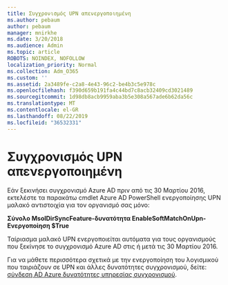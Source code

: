 ```yaml
---
title: Συγχρονισμός UPN απενεργοποιημένη
ms.author: pebaum
author: pebaum
manager: mnirkhe
ms.date: 3/20/2018
ms.audience: Admin
ms.topic: article
ROBOTS: NOINDEX, NOFOLLOW
localization_priority: Normal
ms.collection: Adm_O365
ms.custom: ''
ms.assetid: 2a3489fe-c2a8-4e43-96c2-be4b3c5e978c
ms.openlocfilehash: f390d659b191fa4c44bd7c8acb32409cd3021489
ms.sourcegitcommit: 1d98db8acb9959aba3b5e308a567ade6b62da56c
ms.translationtype: MT
ms.contentlocale: el-GR
ms.lasthandoff: 08/22/2019
ms.locfileid: "36532331"
---
```

# <a name="upn-sync-disabled"></a>Συγχρονισμός UPN απενεργοποιημένη

Εάν ξεκινήσει συγχρονισμό Azure AD πριν από τις 30 Μαρτίου 2016, εκτελέστε τα παρακάτω cmdlet Azure AD PowerShell ενεργοποίησης UPN μαλακό αντιστοιχία για τον οργανισμό σας μόνο:
  
 **Σύνολο MsolDirSyncFeature-δυνατότητα EnableSoftMatchOnUpn-Ενεργοποίηση $True**
  
Ταίριασμα μαλακό UPN ενεργοποιείται αυτόματα για τους οργανισμούς που ξεκίνησε το συγχρονισμό Azure AD στις ή μετά τις 30 Μαρτίου 2016.
  
Για να μάθετε περισσότερα σχετικά με την ενεργοποίηση του λογισμικού που ταιριάζουν σε UPN και άλλες δυνατότητες συγχρονισμού, δείτε: [σύνδεση AD Azure δυνατότητες υπηρεσίας συγχρονισμού](https://docs.microsoft.com/azure/active-directory/connect/active-directory-aadconnectsyncservice-features).
  

